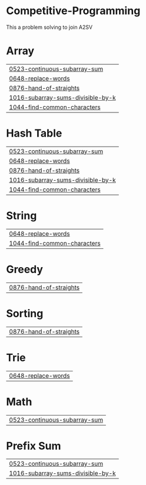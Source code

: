 # Competitive-Programming
This a problem solving to join A2SV


# Array
|  |
| ------- |
| [0523-continuous-subarray-sum](https://github.com/DanielAbabu/Competitive-Programming/tree/master/0523-continuous-subarray-sum) |
| [0648-replace-words](https://github.com/DanielAbabu/Competitive-Programming/tree/master/0648-replace-words) |
| [0876-hand-of-straights](https://github.com/DanielAbabu/Competitive-Programming/tree/master/0876-hand-of-straights) |
| [1016-subarray-sums-divisible-by-k](https://github.com/DanielAbabu/Competitive-Programming/tree/master/1016-subarray-sums-divisible-by-k) |
| [1044-find-common-characters](https://github.com/DanielAbabu/Competitive-Programming/tree/master/1044-find-common-characters) |
# Hash Table
|  |
| ------- |
| [0523-continuous-subarray-sum](https://github.com/DanielAbabu/Competitive-Programming/tree/master/0523-continuous-subarray-sum) |
| [0648-replace-words](https://github.com/DanielAbabu/Competitive-Programming/tree/master/0648-replace-words) |
| [0876-hand-of-straights](https://github.com/DanielAbabu/Competitive-Programming/tree/master/0876-hand-of-straights) |
| [1016-subarray-sums-divisible-by-k](https://github.com/DanielAbabu/Competitive-Programming/tree/master/1016-subarray-sums-divisible-by-k) |
| [1044-find-common-characters](https://github.com/DanielAbabu/Competitive-Programming/tree/master/1044-find-common-characters) |
# String
|  |
| ------- |
| [0648-replace-words](https://github.com/DanielAbabu/Competitive-Programming/tree/master/0648-replace-words) |
| [1044-find-common-characters](https://github.com/DanielAbabu/Competitive-Programming/tree/master/1044-find-common-characters) |
# Greedy
|  |
| ------- |
| [0876-hand-of-straights](https://github.com/DanielAbabu/Competitive-Programming/tree/master/0876-hand-of-straights) |
# Sorting
|  |
| ------- |
| [0876-hand-of-straights](https://github.com/DanielAbabu/Competitive-Programming/tree/master/0876-hand-of-straights) |
# Trie
|  |
| ------- |
| [0648-replace-words](https://github.com/DanielAbabu/Competitive-Programming/tree/master/0648-replace-words) |
# Math
|  |
| ------- |
| [0523-continuous-subarray-sum](https://github.com/DanielAbabu/Competitive-Programming/tree/master/0523-continuous-subarray-sum) |
# Prefix Sum
|  |
| ------- |
| [0523-continuous-subarray-sum](https://github.com/DanielAbabu/Competitive-Programming/tree/master/0523-continuous-subarray-sum) |
| [1016-subarray-sums-divisible-by-k](https://github.com/DanielAbabu/Competitive-Programming/tree/master/1016-subarray-sums-divisible-by-k) |